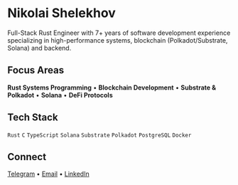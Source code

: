 # Nikolai Shelekhov

Full-Stack Rust Engineer with 7+ years of software development experience specializing in high-performance systems, blockchain (Polkadot/Substrate, Solana) and backend.

## Focus Areas

**Rust Systems Programming** • **Blockchain Development** • **Substrate & Polkadot** • **Solana** • **DeFi Protocols**

## Tech Stack

`Rust` `C` `TypeScript` `Solana` `Substrate` `Polkadot` `PostgreSQL` `Docker`

## Connect

[Telegram](https://t.me/alloc33) • [Email](mailto:nickshv13@icloud.com) • [LinkedIn](https://linkedin.com/in/nshelehov)
